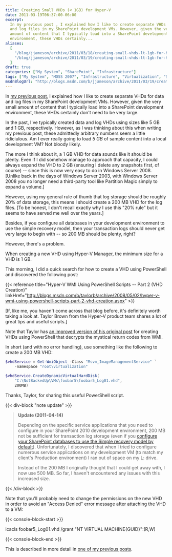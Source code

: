 ```yaml
---
title: Creating Small VHDs (< 1GB) for Hyper-V
date: 2011-03-19T06:37:00-06:00
excerpt:
  In my previous post , I explained how I like to create separate VHDs for data
  and log files in my SharePoint development VMs. However, given the very small
  amount of content that I typically load into a SharePoint development
  environment, these VHDs certainly...
aliases:
  [
    "/blog/jjameson/archive/2011/03/18/creating-small-vhds-lt-1gb-for-hyper-v.aspx",
    "/blog/jjameson/archive/2011/03/19/creating-small-vhds-lt-1gb-for-hyper-v.aspx",
  ]
draft: true
categories: ["My System", "SharePoint", "Infrastructure"]
tags: ["My System", "MOSS 2007", "Infrastructure", "Virtualization", "SharePoint 2010"]
msdnBlogUrl: "http://blogs.msdn.com/b/jjameson/archive/2011/03/19/creating-small-vhds-lt-1gb-for-hyper-v.aspx"
---
```


In
[my previous post](/blog/jjameson/2011/03/19/cdl-for-sharepoint-a-k-a-quot-you-can-never-have-too-many-spindles-quot),
I explained how I like to create separate VHDs for data and log files in my
SharePoint development VMs. However, given the very small amount of content that
I typically load into a SharePoint development environment, these VHDs certainly
don't need to be very large.

In the past, I've typically created data and log VHDs using sizes like 5 GB and
1 GB, respectively. However, as I was thinking about this when writing my
previous post, these admittedly arbitrary numbers seem a little ridiciulous. Am
I ever really going to load _5 GB_ of sample content into a local development
VM? Not bloody likely.

The more I think about it, a 1 GB VHD for data sounds like it should be plenty.
Even if I did somehow manage to approach that capacity, I could always expand
the VHD to 2 GB (ensuring I delete any snapshots first, of course) -- since this
is now very easy to do in Windows Server 2008. [Unlike back in the days of
Windows Server 2003, with Windows Server 2008 you no longer need a third-party
tool like Partition Magic simply to expand a volume.]

However, using my general rule of thumb that log storage should be roughly 20%
of data storage, this means I should create a 200 MB VHD for the log files. [To
be honest, I don't recall exactly why I use this "20% rule" but it seems to have
served me well over the years.]

Besides, if you configure all databases in your development environment to use
the simple recovery model, then your transaction logs should never get very
large to begin with -- so 200 MB should be plenty, right?

However, there's a problem.

When creating a new VHD using Hyper-V Manager, the minimum size for a VHD is 1
GB.

This morning, I did a quick search for how to create a VHD using PowerShell and
discovered the following post:

{{< reference
title="Hyper-V WMI Using PowerShell Scripts -- Part 2 (VHD Creation)"
linkHref="http://blogs.msdn.com/b/taylorb/archive/2008/05/02/hyper-v-wmi-using-powershell-scripts-part-2-vhd-creation.aspx" >}}

[If, like me, you haven't come across that blog before, it's definitely worth
taking a look at. Taylor Brown from the Hyper-V product team shares a lot of
great tips and useful scripts.]

Note that Taylor has
[an improved version of his original post](http://blogs.msdn.com/b/taylorb/archive/2008/06/18/hyper-v-wmi-rich-error-messages-for-non-zero-returnvalue-no-more-32773-32768-32700.aspx)
for creating VHDs using PowerShell that decrypts the mystical return codes from
WMI.

In short (and with no error handling), use something like the following to
create a 200 MB VHD:

```PowerShell
$vhdService = Get-WmiObject -Class "Msvm_ImageManagementService" `
    -namespace "root\virtualization"
    
$vhdService.CreateDynamicVirtualHardDisk(
    "C:\NotBackedUp\VMs\foobar5\foobar5_Log01.vhd",
    200MB)
```

Thanks, Taylor, for sharing this useful PowerShell script.

{{< div-block "note update" >}}

> **Update (2011-04-14)**
>
> Depending on the specific service applications that you need to configure in
> your SharePoint 2010 development environment, 200 MB not be sufficient for
> transaction log storage (even if you
> [configure your SharePoint databases to use the Simple recovery model by default](/blog/jjameson/2011/03/19/using-the-simple-recovery-model-for-sharepoint-development-environments)).
> Unfortunately, I discovered that when I tried to configure numerous service
> applications on my development VM (to match my client's Production
> environment) I ran out of space on my L: drive.
>
> Instead of the 200 MB I originally thought that I could get away with, I now
> use 500 MB. So far, I haven't encountered any issues with this increased size.

{{< /div-block >}}

Note that you'll probably need to change the permissions on the new VHD in order
to avoid an "Access Denied" error message after attaching the VHD to a VM:

{{< console-block-start >}}

icacls foobar5\_Log01.vhd /grant "NT VIRTUAL MACHINE\{GUID}":(R,W)

{{< console-block-end >}}

This is described in more detail in
[one of my previous posts](/blog/jjameson/2009/08/13/using-sysprep-ed-vhds-for-new-hyper-v-virtual-machines).

